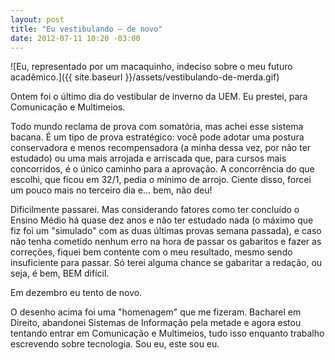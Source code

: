 ```yaml
---
layout: post
title: "Eu vestibulando — de novo"
date: 2012-07-11 10:20 -03:00
---
```

![Eu, representado por um macaquinho, indeciso sobre o meu futuro acadêmico.]({{ site.baseurl }}/assets/vestibulando-de-merda.gif)

Ontem foi o último dia do vestibular de inverno da UEM. Eu prestei, para Comunicação e Multimeios.

Todo mundo reclama de prova com somatória, mas achei esse sistema bacana. É um tipo de prova estratégico: você pode adotar uma postura conservadora e menos recompensadora (a minha dessa vez, por não ter estudado) ou uma mais arrojada e arriscada que, para cursos mais concorridos, é o único caminho para a aprovação. A concorrência do que escolhi, que ficou em 32/1, pedia o mínimo de arrojo. Ciente disso, forcei um pouco mais no terceiro dia e… bem, não deu!

Dificilmente passarei. Mas considerando fatores como ter concluído o Ensino Médio há quase dez anos e não ter estudado nada (o máximo que fiz foi um "simulado" com as duas últimas provas semana passada), e caso não tenha cometido nenhum erro na hora de passar os gabaritos e fazer as correções, fiquei bem contente com o meu resultado, mesmo sendo insuficiente para passar. Só terei alguma chance se gabaritar a redação, ou seja, é bem, BEM difícil.

Em dezembro eu tento de novo.

O desenho acima foi uma "homenagem" que me fizeram. Bacharel em Direito, abandonei Sistemas de Informação pela metade e agora estou tentando entrar em Comunicação e Multimeios, tudo isso enquanto trabalho escrevendo sobre tecnologia. Sou eu, este sou eu.

